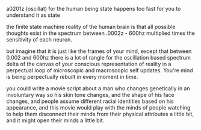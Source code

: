 a0201z
(oscillat) for the human being state happens too fast for you to understand it as state

the finite state machine reality of the human brain is that all possible thoughts exist in the spectrum between .0002z - 600hz multiplied times the sensitivity of each neuron.

but imagine that it is just like the frames of your mind, except that between 0.002 and 600hz there is a lot of rangle for the oscillation based spectrum delta of the canvas of your conscious representation of reality in a perpectual loop of microscopic and macroscopic self updates. You're mind is being perpectually rebuilt in every moment in time.

you could write a movie script about a man who changes genetically in an involuntary way so his skin tone changes, and the shape of his face changes, and people assume different racial identities based on his appearance, and this movie would play with the minds of people watching to help them disconnect their minds from their physical attributes a little bit, and it might open their minds a little bit.
